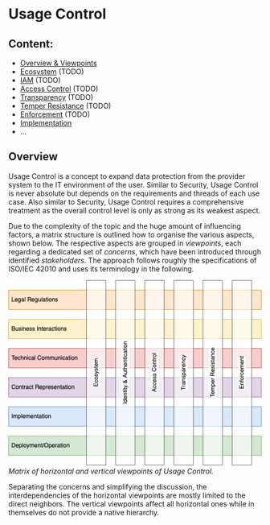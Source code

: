 # Usage Control

## Content:

- [Overview & Viewpoints](./README.md)
- [Ecosystem](ecosystem.md) (TODO)
- [IAM](iam.md) (TODO)
- [Access Control](access_control.md) (TODO)
- [Transparency](transparency.md) (TODO)
- [Temper Resistance](temper_resistance.md) (TODO)
- [Enforcement](enforcement.md) (TODO)
- [Implementation](./Implementation/README.md)
- ...

## Overview

Usage Control is a concept to expand data protection from the provider system to the IT environment of the user. Similar to Security, Usage Control is never absolute but depends on the requirements and threads of each use case. Also similar to Security, Usage Control requires a comprehensive treatment as the overall control level is only as strong as its weakest aspect.

Due to the complexity of the topic and the huge amount of influencing factors, a matrix structure is outlined how to organise the various aspects, shown below. The respective aspects are grouped in _viewpoints_, each regarding a dedicated set of _concerns_, which have been introduced through identified _stakeholders_. The approach follows roughly the specifications of ISO/IEC 42010 and uses its terminology in the following.

![Viewpoints](diagrams/usage_control_viewpoints.png)
*Matrix of horizontal and vertical viewpoints of Usage Control.*

Separating the concerns and simplifying the discussion, the interdependencies of the horizontal viewpoints are mostly limited to the direct neighbors. The vertical viewpoints affect all horizontal ones while in themselves do not provide a native hierarchy.  
